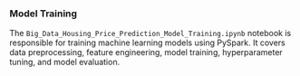 
### Model Training

The `Big_Data_Housing_Price_Prediction_Model_Training.ipynb` notebook is responsible for training machine learning models using PySpark. It covers data preprocessing, feature engineering, model training, hyperparameter tuning, and model evaluation.
